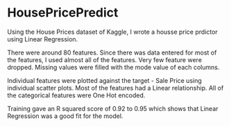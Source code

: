 # HousePricePredict

Using the House Prices dataset of Kaggle, I wrote a housse price prdictor using Linear Regression.

There were around 80 features. Since there was data entered for most of the features, I used almost all of the features. Very few feature were dropped.
Missing values were filled with the mode value of each columns.

Individual features were plotted against the target - Sale Price using individual scatter plots. Most of the features had a Linear relationship.
All of the categorical features were One Hot encoded.

Training gave an R squared score of 0.92 to 0.95 which shows that Linear Regression was a good fit for the model.
